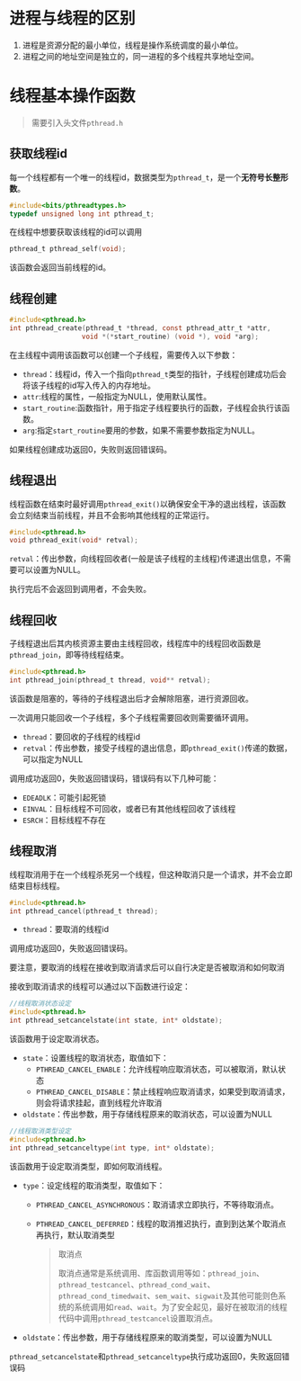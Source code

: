 # 进程与线程的区别
1. 进程是资源分配的最小单位，线程是操作系统调度的最小单位。
2. 进程之间的地址空间是独立的，同一进程的多个线程共享地址空间。
# 线程基本操作函数
>需要引入头文件`pthread.h`
## 获取线程id
每一个线程都有一个唯一的线程id，数据类型为`pthread_t`，是一个**无符号长整形数**。

```c
#include<bits/pthreadtypes.h>
typedef unsigned long int pthread_t;
```

在线程中想要获取该线程的id可以调用

```c
pthread_t pthread_self(void);
```
该函数会返回当前线程的id。
## 线程创建
```c
#include<pthread.h>
int pthread_create(pthread_t *thread, const pthread_attr_t *attr,
				  void *(*start_routine) (void *), void *arg);
```
在主线程中调用该函数可以创建一个子线程，需要传入以下参数：

- `thread`：线程id，传入一个指向`pthread_t`类型的指针，子线程创建成功后会将该子线程的id写入传入的内存地址。
- `attr`:线程的属性，一般指定为NULL，使用默认属性。
- `start_routine`:函数指针，用于指定子线程要执行的函数，子线程会执行该函数。
- `arg`:指定`start_routine`要用的参数，如果不需要参数指定为NULL。

如果线程创建成功返回0，失败则返回错误码。

## 线程退出

线程函数在结束时最好调用`pthread_exit()`以确保安全干净的退出线程，该函数会立刻结束当前线程，并且不会影响其他线程的正常运行。

```c
#include<pthread.h>
void pthread_exit(void* retval);
```

`retval`：传出参数，向线程回收者(一般是该子线程的主线程)传递退出信息，不需要可以设置为NULL。

执行完后不会返回到调用者，不会失败。

## 线程回收

子线程退出后其内核资源主要由主线程回收，线程库中的线程回收函数是`pthread_join`，即等待线程结束。

```c
#include<pthread.h>
int pthread_join(pthread_t thread, void** retval);
```

该函数是阻塞的，等待的子线程退出后才会解除阻塞，进行资源回收。

一次调用只能回收一个子线程，多个子线程需要回收则需要循环调用。

- `thread`：要回收的子线程的线程id
- `retval`：传出参数，接受子线程的退出信息，即`pthread_exit()`传递的数据，可以指定为NULL

调用成功返回0，失败返回错误码，错误码有以下几种可能：

- `EDEADLK`：可能引起死锁
- `EINVAL`：目标线程不可回收，或者已有其他线程回收了该线程
- `ESRCH`：目标线程不存在

## 线程取消

线程取消用于在一个线程杀死另一个线程，但这种取消只是一个请求，并不会立即结束目标线程。

```c
#include<pthread.h>
int pthread_cancel(pthread_t thread);
```

- `thread`：要取消的线程id

调用成功返回0，失败返回错误码。

要注意，要取消的线程在接收到取消请求后可以自行决定是否被取消和如何取消

接收到取消请求的线程可以通过以下函数进行设定：

```c
//线程取消状态设定
#include<pthread.h>
int pthread_setcancelstate(int state, int* oldstate);
```

该函数用于设定取消状态。

- `state`：设置线程的取消状态，取值如下：
  - `PTHREAD_CANCEL_ENABLE`：允许线程响应取消状态，可以被取消，默认状态
  - `PTHREAD_CANCEL_DISABLE`：禁止线程响应取消请求，如果受到取消请求，则会将请求挂起，直到线程允许取消
- `oldstate`：传出参数，用于存储线程原来的取消状态，可以设置为NULL

```c
//线程取消类型设定
#include<pthread.h>
int pthread_setcanceltype(int type, int* oldstate);
```

该函数用于设定取消类型，即如何取消线程。

- `type`：设定线程的取消类型，取值如下：

  - `PTHREAD_CANCEL_ASYNCHRONOUS`：取消请求立即执行，不等待取消点。

  - `PTHREAD_CANCEL_DEFERRED`：线程的取消推迟执行，直到到达某个取消点再执行，默认取消类型

    > 取消点
    >
    > 取消点通常是系统调用、库函数调用等如：`pthread_join`、`pthread_testcancel`、`pthread_cond_wait`、`pthread_cond_timedwait`、`sem_wait`、`sigwait`及其他可能则色系统的系统调用如`read`、`wait`。为了安全起见，最好在被取消的线程代码中调用`pthread_testcancel`设置取消点。

- `oldstate`：传出参数，用于存储线程原来的取消类型，可以设置为NULL

`pthread_setcancelstate`和`pthread_setcanceltype`执行成功返回0，失败返回错误码
